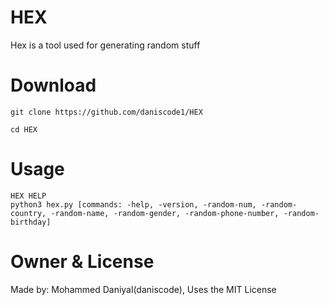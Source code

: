 # HEX
Hex is a tool used for generating random stuff

# Download
```
git clone https://github.com/daniscode1/HEX

cd HEX
```

# Usage
```
HEX HELP
python3 hex.py [commands: -help, -version, -random-num, -random-country, -random-name, -random-gender, -random-phone-number, -random-birthday]
```

# Owner & License
Made by: Mohammed Daniyal(daniscode), Uses the MIT License
